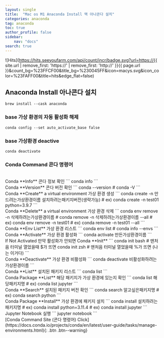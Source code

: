 ```yaml
---
layout: single
title:  "Mac os M1 Anaconda Install 맥 아나콘다 설치"
categories: anaconda
tag: anaconda
toc: true
author_profile: false
sidebar:
    nav: "docs"
search: true
---
```


![Hits](https://hits.seeyoufarm.com/api/count/incr/badge.svg?url=https://{{ site.url | remove_first: 'https://' | remove_first: 'http://' }}{{ page.url }}&count_bg=%23FFCF00&title_bg=%230045FF&icon=macys.svg&icon_color=%23FAFF00&title=hits&edge_flat=false)

## Anaconda Install 아나콘다 설치  

```
brew install --cask anaconda
```  

### base 가상 환경의 자동 활성화 해제  
```
conda config --set auto_activate_base false
```  

### base 가상환경 deactive  
```
conda deactivate
```  

### Conda Command 콘다 명령어
<br />
Conda **Info** 콘다 정보 확인
```
conda info
```
<br />
Conda **Version** 콘다 버전 확인
```
conda --version # conda -V
```
<br />
Conda **Create** a virtual environment 가상 환경 생성
```
conda create -n 만드려는가상환경이름 설치하려는패키지버전(생략가능)
# ex) conda create -n test01 python=3.9.7
```
<br />
Conda **Delete** a virtual environment 가상 환경 삭제
```
conda env remove -n 삭제하려는가상환경이름 # conda remove -n 삭제하려는가상환경이름 --all
# ex) conda env remove -n test01
# ex) conda remove -n test01 --all
```
<br />
Conda **Env List** 가상 환경 리스트
```
conda env list # conda info --envs
```
<br />
Conda **Activate** 가상 환경 활성화
```
conda activate 만든가상환경이름
```
<br />
If Not Activated 만약 활성화가 안되면 Conda **Init**
```
conda init bash # 맨처음 터미널 열었을때 $가 뜨면
conda init zsh # 맨처음 터미널 열었을때 %가 뜨면 (나는 이거다)
```
<br />
Conda **Deactivate** 가상 환경 비활성화
```
conda deactivate 비활성화하려는가상환경이름
```
<br />
Conda **List** 설치된 패키지 리스트
```
conda list
```
<br />
Conda Package **List** 해당 패키지가 가상 환경에 있는지 확인
```
conda list 해당패키지명
# ex) conda list jupyter
```
<br />
Conda **Search** 설치된 패키지 버전 확인
```
conda search 알고싶은패키지명
# ex) conda search python
```
<br />
Conda Package **Install** 가상 환경에 패키지 설치
```
conda install 설치하려는패키지명
# ex) conda install python=3.11.4
# ex) conda install jupyter
```
<br />
Jupyter Notebook 실행  
```
jupyter notebook
```
<br />
[Conda Command Site (콘다 명령어) Click](https://docs.conda.io/projects/conda/en/latest/user-guide/tasks/manage-environments.html){: .btn .btn--warning}